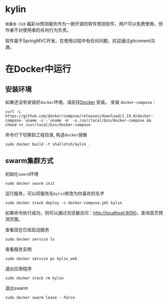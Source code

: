 # kylin 
`我要发·518` 福彩`3D`预测服务作为一款开源的软件预测软件，用户可以免费使用，但作者不对使用者的任何行为负责。

软件基于SpringMVC开发，在使用过程中有任何问题，欢迎通过gitcoment沟通。


# 在Docker中运行

## 安装环境

如果还没有安装好`docker`环境，请前往[Docker](https://www.docker.com/) 安装。
安装 `docker-compose` :

```aidl
curl -L https://github.com/docker/compose/releases/download/1.19.0/docker-compose-`uname -s`-`uname -m` -o /usr/local/bin/docker-compose && chmod +x /usr/local/bin/docker-compose
```

命令行下切换到工程目录, 构造`docker`镜像

```aidl
sudo docker build -t shallotsh/kylin .
```


## swarm集群方式
初始化`swarm`环境

```
sudo docker swarm init
```

运行服务，可以将服务名`kylin`修改为你喜欢的名字

```
sudo docker stack deploy -c docker-compose.yml kylin
```

如果命令执行成功，则可以通过浏览器访问：[http://localhost:9090](http://localhost:9090)，查询首页预测页面。

查看现在已经启动服务

```$xslt
sudo docker service ls
```

查看服务实例

```$xslt
sudo docker service ps kylin_web
```


退出应用程序

```$xslt
sudo docker stack rm kylin
```

退出swarm

```$xslt
sudo docker swarm leave --force
```






